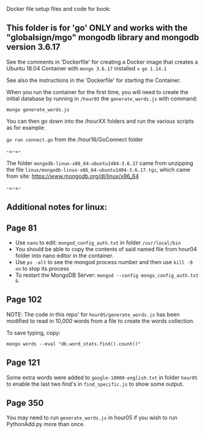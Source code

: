 Docker file setup files and code for book:

## This folder is for 'go' ONLY and works with the "globalsign/mgo" mongodb library and mongodb version 3.6.17


See the comments in 'Dockerfile' for creating a Docker image that creates a Ubuntu 18.04 Container with `mongo 3.6.17` installed + `go 1.14.1`

See also the instructions in the 'Dockerfile' for starting the Container.

When you run the container for the first time, you will need to create the initial database by running in `/hour05` the `generate_words.js` with command:

`mongo generate_words.js`

You can then go down into the /hourXX folders and run the various scripts as for example:

`go run connect.go` from the /hour16/GoConnect folder

-=-=-

The folder `mongodb-linux-x86_64-ubuntu1404-3.6.17` came from unzipping the file `linux/mongodb-linux-x86_64-ubuntu1404-3.6.17.tgz`, which came from site:
https://www.mongodb.org/dl/linux/x86_64

-=-=-

## Additional notes for linux:
## Page 81
- Use `nano` to edit: `mongod_config_auth.txt` in folder `/usr/local/bin`
- You should be able to copy the contents of said named file from hour04 folder into nano editor in the container.
- Use `ps -alt` to see the mongod process number and then use `kill -9 nn` to stop its process
- To restart the MongoDB Server: `mongod --config mongo_config_auth.txt &`
## Page 102
NOTE: The code in this repo' for `hour05/generate_words.js` has been modified to read in 10,000 words from a file to create the words collection.

To save typing, copy:

`mongo words --eval "db.word_stats.find().count()"`
## Page 121
Some extra words were added to `google-10000-english.txt` in folder `hour05` to enable the last two find's in `find_specific.js` to show some output.
## Page 350
You may need to run `generate_words.js` in hour05 if you wish to run PythonAdd.py more than once.